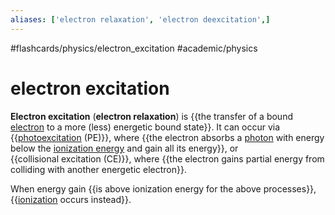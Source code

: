 ```yaml
---
aliases: ['electron relaxation', 'electron deexcitation',]
---
```


#flashcards/physics/electron_excitation #academic/physics

# electron excitation

__Electron excitation__ (__electron relaxation__) is {{the transfer of a bound [electron](electron.md) to a more (less) energetic bound state}}. It can occur via {{[photoexcitation](photoexcitation.md) (PE)}}, where {{the electron absorbs a [photon](photon.md) with energy below the [ionization energy](ionization%20energy.md) and gain all its energy}}, or {{collisional excitation (CE)}}, where {{the electron gains partial energy from colliding with another energetic electron}}. <!--SR:!2023-01-20,21,290!2023-01-09,17,290!2023-01-07,6,210!2023-01-07,15,290!2023-01-22,21,270-->

When energy gain {{is above ionization energy for the above processes}}, {{[ionization](ionization.md) occurs instead}}. <!--SR:!2023-01-03,11,270!2023-01-30,28,270-->
